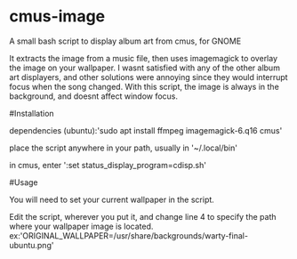 # cmus-image
A small bash script to display album art from cmus, for GNOME

It extracts the image from a music file, then uses imagemagick to overlay the image on your wallpaper. I wasnt satisfied with any of the other album art displayers, and other solutions were annoying since they would interrupt focus when the song changed. With this script, the image is always in the background, and doesnt affect window focus.  

#Installation

dependencies (ubuntu):'sudo apt install ffmpeg imagemagick-6.q16 cmus'

place the script anywhere in your path, usually in '~/.local/bin'

in cmus, enter ':set status_display_program=cdisp.sh'

#Usage

You will need to set your current wallpaper in the script. 

Edit the script, wherever you put it, and change line 4 to specify the path where your wallpaper image is located. ex:'ORIGINAL_WALLPAPER=/usr/share/backgrounds/warty-final-ubuntu.png'

